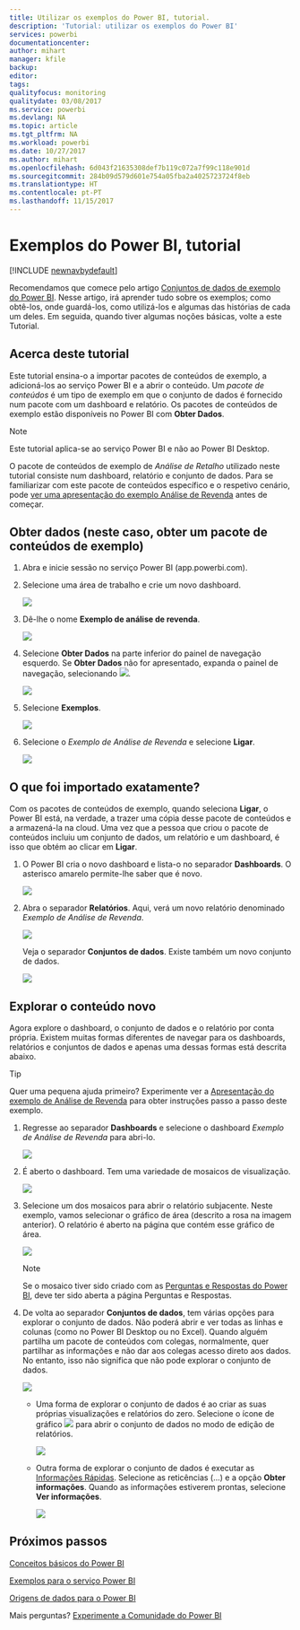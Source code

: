 ```yaml
---
title: Utilizar os exemplos do Power BI, tutorial.
description: 'Tutorial: utilizar os exemplos do Power BI'
services: powerbi
documentationcenter: 
author: mihart
manager: kfile
backup: 
editor: 
tags: 
qualityfocus: monitoring
qualitydate: 03/08/2017
ms.service: powerbi
ms.devlang: NA
ms.topic: article
ms.tgt_pltfrm: NA
ms.workload: powerbi
ms.date: 10/27/2017
ms.author: mihart
ms.openlocfilehash: 6d043f21635308def7b119c072a7f99c118e901d
ms.sourcegitcommit: 284b09d579d601e754a05fba2a4025723724f8eb
ms.translationtype: HT
ms.contentlocale: pt-PT
ms.lasthandoff: 11/15/2017
---
```

# <a name="the-power-bi-samples-a-tutorial"></a>Exemplos do Power BI, tutorial
<!-- Shared newnav Include -->
[!INCLUDE [newnavbydefault](./includes/newnavbydefault.md)]

Recomendamos que comece pelo artigo [Conjuntos de dados de exemplo do Power BI](sample-datasets.md). Nesse artigo, irá aprender tudo sobre os exemplos; como obtê-los, onde guardá-los, como utilizá-los e algumas das histórias de cada um deles. Em seguida, quando tiver algumas noções básicas, volte a este Tutorial.   

## <a name="about-this-tutorial"></a>Acerca deste tutorial
Este tutorial ensina-o a importar pacotes de conteúdos de exemplo, a adicioná-los ao serviço Power BI e a abrir o conteúdo. Um *pacote de conteúdos* é um tipo de exemplo em que o conjunto de dados é fornecido num pacote com um dashboard e relatório. Os pacotes de conteúdos de exemplo estão disponíveis no Power BI com **Obter Dados**.

> [!NOTE]
> Este tutorial aplica-se ao serviço Power BI e não ao Power BI Desktop.
> 
> 

O pacote de conteúdos de exemplo de *Análise de Retalho* utilizado neste tutorial consiste num dashboard, relatório e conjunto de dados.
Para se familiarizar com este pacote de conteúdos específico e o respetivo cenário, pode [ver uma apresentação do exemplo Análise de Revenda](sample-retail-analysis.md) antes de começar.

## <a name="get-data-in-this-case-get-a-sample-content-pack"></a>Obter dados (neste caso, obter um pacote de conteúdos de exemplo)
1. Abra e inicie sessão no serviço Power BI (app.powerbi.com).
2. Selecione uma área de trabalho e crie um novo dashboard.  
   
    ![](media/sample-tutorial-connect-to-the-samples/power-bi-create-dashboard2.png)
3. Dê-lhe o nome **Exemplo de análise de revenda**.
   
   ![](media/sample-tutorial-connect-to-the-samples/power-bi-name-dashboard.png)
4. Selecione **Obter Dados** na parte inferior do painel de navegação esquerdo. Se **Obter Dados** não for apresentado, expanda o painel de navegação, selecionando ![](media/sample-tutorial-connect-to-the-samples/expand-nav.png).
   
   ![](media/sample-tutorial-connect-to-the-samples/pbi_getdata.png)
5. Selecione **Exemplos**.  
   
   ![](media/sample-tutorial-connect-to-the-samples/pbi_samplesdownload.png)
6. Selecione o *Exemplo de Análise de Revenda* e selecione **Ligar**.   
   
   ![](media/sample-tutorial-connect-to-the-samples/pbi_retailanalysissampleconnect.png)

## <a name="what-exactly-was-imported"></a>O que foi importado exatamente?
Com os pacotes de conteúdos de exemplo, quando seleciona **Ligar**, o Power BI está, na verdade, a trazer uma cópia desse pacote de conteúdos e a armazená-la na cloud. Uma vez que a pessoa que criou o pacote de conteúdos incluiu um conjunto de dados, um relatório e um dashboard, é isso que obtém ao clicar em **Ligar**.

1. O Power BI cria o novo dashboard e lista-o no separador **Dashboards**. O asterisco amarelo permite-lhe saber que é novo.
   
   ![](media/sample-tutorial-connect-to-the-samples/power-bi-new-dashboard.png)
2. Abra o separador **Relatórios**.  Aqui, verá um novo relatório denominado *Exemplo de Análise de Revenda*.
   
   ![](media/sample-tutorial-connect-to-the-samples/power-bi-new-report.png)
   
   Veja o separador **Conjuntos de dados**.  Existe também um novo conjunto de dados.
   
   ![](media/sample-tutorial-connect-to-the-samples/power-bi-new-dataset.png)

## <a name="explore-your-new-content"></a>Explorar o conteúdo novo
Agora explore o dashboard, o conjunto de dados e o relatório por conta própria. Existem muitas formas diferentes de navegar para os dashboards, relatórios e conjuntos de dados e apenas uma dessas formas está descrita abaixo.  

> [!TIP]
> Quer uma pequena ajuda primeiro?  Experimente ver a [Apresentação do exemplo de Análise de Revenda](sample-retail-analysis.md) para obter instruções passo a passo deste exemplo.
> 
> 

1. Regresse ao separador **Dashboards** e selecione o dashboard *Exemplo de Análise de Revenda* para abri-lo.    
   
   ![](media/sample-tutorial-connect-to-the-samples/power-bi-dashboards.png)
2. É aberto o dashboard.  Tem uma variedade de mosaicos de visualização.
   
   ![](media/sample-tutorial-connect-to-the-samples/power-bi-dashboards2new.png)
3. Selecione um dos mosaicos para abrir o relatório subjacente.  Neste exemplo, vamos selecionar o gráfico de área (descrito a rosa na imagem anterior). O relatório é aberto na página que contém esse gráfico de área.
   
    ![](media/sample-tutorial-connect-to-the-samples/power-bi-report.png)
   
   > [!NOTE]
   > Se o mosaico tiver sido criado com as [Perguntas e Respostas do Power BI](service-q-and-a.md), deve ter sido aberta a página Perguntas e Respostas.
   > 
   > 
4. De volta ao separador **Conjuntos de dados**, tem várias opções para explorar o conjunto de dados.  Não poderá abrir e ver todas as linhas e colunas (como no Power BI Desktop ou no Excel).  Quando alguém partilha um pacote de conteúdos com colegas, normalmente, quer partilhar as informações e não dar aos colegas acesso direto aos dados. No entanto, isso não significa que não pode explorar o conjunto de dados.  
   
   ![](media/sample-tutorial-connect-to-the-samples/power-bi-chart-icon2.png)
   
   * Uma forma de explorar o conjunto de dados é ao criar as suas próprias visualizações e relatórios do zero.  Selecione o ícone de gráfico ![](media/sample-tutorial-connect-to-the-samples/power-bi-chart-icon4.png) para abrir o conjunto de dados no modo de edição de relatórios.
     
       ![](media/sample-tutorial-connect-to-the-samples/power-bi-report-editing.png)
   * Outra forma de explorar o conjunto de dados é executar as [Informações Rápidas](service-insights.md). Selecione as reticências (...) e a opção **Obter informações**. Quando as informações estiverem prontas, selecione **Ver informações**.
     
       ![](media/sample-tutorial-connect-to-the-samples/power-bi-insights.png)

## <a name="next-steps"></a>Próximos passos
[Conceitos básicos do Power BI](service-basic-concepts.md)

[Exemplos para o serviço Power BI](sample-datasets.md)

[Origens de dados para o Power BI](service-get-data.md)

Mais perguntas? [Experimente a Comunidade do Power BI](http://community.powerbi.com/)

